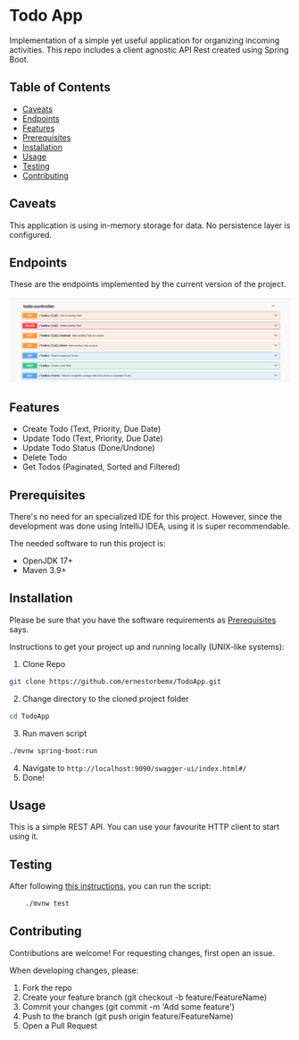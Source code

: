 # Todo App

Implementation of a simple yet useful application
for organizing incoming activities. This repo includes a client agnostic API Rest created using Spring Boot. 

## Table of Contents

- [Caveats](#caveats)
- [Endpoints](#endpoints)
- [Features](#features)
- [Prerequisites](#prerequisites)
- [Installation](#installation)
- [Usage](#usage)
- [Testing](#testing)
- [Contributing](#contributing)

## Caveats
This application is using in-memory storage for data. No persistence layer is configured.

## Endpoints

These are the endpoints implemented by the current version of the project.

![Screenshot](./TodoApp_Endpoints.png)

## Features

- Create Todo (Text, Priority, Due Date)
- Update Todo (Text, Priority, Due Date)
- Update Todo Status (Done/Undone)
- Delete Todo
- Get Todos (Paginated, Sorted and Filtered)

## Prerequisites

There's no need for an specialized IDE for this project. 
However, since the development was done using IntelliJ IDEA, using it
is super recommendable. 

The needed software to run this project is:

- OpenJDK 17+
- Maven 3.9+


## Installation

Please be sure that you have the software requirements as [Prerequisites](#prerequisites) says.

Instructions to get your project up and running locally (UNIX-like systems):
1. Clone Repo
```bash
git clone https://github.com/ernestorbemx/TodoApp.git
```
2. Change directory to the cloned project folder
```bash
cd TodoApp
```
3. Run maven script
```bash
./mvnw spring-boot:run
```
4. Navigate to `http://localhost:9090/swagger-ui/index.html#/`
5. Done!

## Usage

This is a simple REST API. You can use your favourite 
HTTP client to start using it.


## Testing

After following [this instructions](#installation), you can run the script:

```bash
    ./mvnw test
```

## Contributing
Contributions are welcome! For requesting changes, first open an issue.

When developing changes, please:
1. Fork the repo
2. Create your feature branch (git checkout -b feature/FeatureName)
3. Commit your changes (git commit -m 'Add some feature')
4. Push to the branch (git push origin feature/FeatureName)
5. Open a Pull Request




